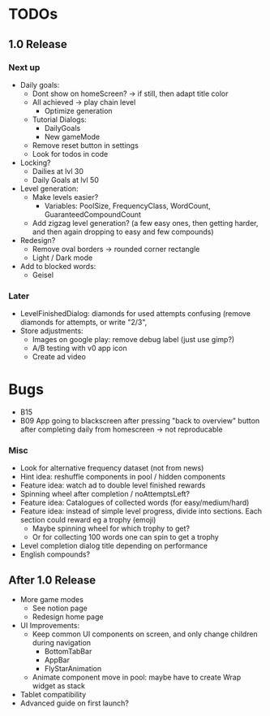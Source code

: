 # TODOs    
## 1.0 Release
### Next up
- Daily goals:
  - Dont show on homeScreen? -> if still, then adapt title color
  - All achieved -> play chain level
    - Optimize generation
  - Tutorial Dialogs:
    - DailyGoals
    - New gameMode
  - Remove reset button in settings
  - Look for todos in code
- Locking?
  - Dailies at lvl 30
  - Daily Goals at lvl 50
- Level generation:
  - Make levels easier?
    - Variables: PoolSize, FrequencyClass, WordCount, GuaranteedCompoundCount
  - Add zigzag level generation? (a few easy ones, then getting harder, and then again dropping to easy and few compounds)
- Redesign?
  - Remove oval borders -> rounded corner rectangle
  - Light / Dark mode
- Add to blocked words:
  - Geisel

### Later
- LevelFinishedDialog: diamonds for used attempts confusing (remove diamonds for attempts, or
  write "2/3", 
- Store adjustments:
  - Images on google play: remove debug label (just use gimp?)
  - A/B testing with v0 app icon
  - Create ad video


# Bugs
- B15
- B09 App going to blackscreen after pressing "back to overview" button after completing daily from homescreen
  -> not reproducable 


### Misc
- Look for alternative frequency dataset (not from news)
- Hint idea: reshuffle components in pool / hidden components
- Feature idea: watch ad to double level finished rewards
- Spinning wheel after completion / noAttemptsLeft?
- Feature idea: Catalogues of collected words (for easy/medium/hard)
- Feature idea: instead of simple level progress, divide into sections. Each section could reward
  eg a trophy (emoji) 
  - Maybe spinning wheel for which trophy to get?
  - Or for collecting 100 words one can spin to get a trophy
- Level completion dialog title depending on performance
- English compounds?


## After 1.0 Release
- More game modes
  - See notion page
  - Redesign home page
- UI Improvements:
  - Keep common UI components on screen, and only change children during navigation
    - BottomTabBar
    - AppBar
    - FlyStarAnimation
  - Animate component move in pool: maybe have to create Wrap widget as stack
- Tablet compatibility
- Advanced guide on first launch?

